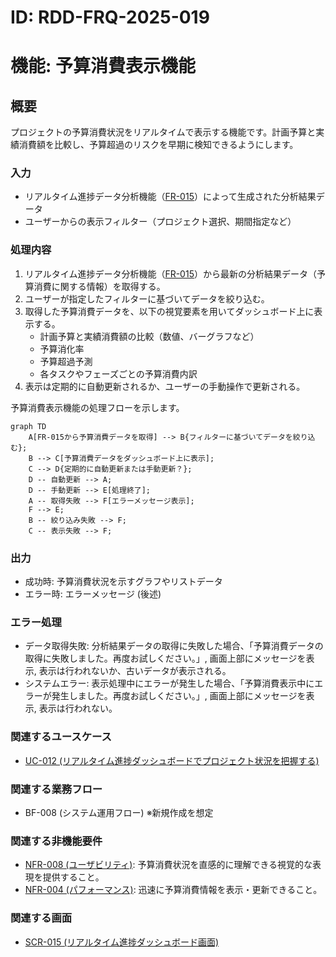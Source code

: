 # ID: RDD-FRQ-2025-019

# 機能: 予算消費表示機能

## 概要

プロジェクトの予算消費状況をリアルタイムで表示する機能です。計画予算と実績消費額を比較し、予算超過のリスクを早期に検知できるようにします。

### 入力

- リアルタイム進捗データ分析機能（[FR-015](../functional-requirements/fr-015-realtime-progress-data-analysis-function.md)）によって生成された分析結果データ
- ユーザーからの表示フィルター（プロジェクト選択、期間指定など）

### 処理内容

1. リアルタイム進捗データ分析機能（[FR-015](../functional-requirements/fr-015-realtime-progress-data-analysis-function.md)）から最新の分析結果データ（予算消費に関する情報）を取得する。
1. ユーザーが指定したフィルターに基づいてデータを絞り込む。
1. 取得した予算消費データを、以下の視覚要素を用いてダッシュボード上に表示する。
   - 計画予算と実績消費額の比較（数値、バーグラフなど）
   - 予算消化率
   - 予算超過予測
   - 各タスクやフェーズごとの予算消費内訳
1. 表示は定期的に自動更新されるか、ユーザーの手動操作で更新される。

予算消費表示機能の処理フローを示します。

```mermaid
graph TD
    A[FR-015から予算消費データを取得] --> B{フィルターに基づいてデータを絞り込む};
    B --> C[予算消費データをダッシュボード上に表示];
    C --> D{定期的に自動更新または手動更新？};
    D -- 自動更新 --> A;
    D -- 手動更新 --> E[処理終了];
    A -- 取得失敗 --> F[エラーメッセージ表示];
    F --> E;
    B -- 絞り込み失敗 --> F;
    C -- 表示失敗 --> F;
```

### 出力

- 成功時: 予算消費状況を示すグラフやリストデータ
- エラー時: エラーメッセージ (後述)

### エラー処理

- データ取得失敗: 分析結果データの取得に失敗した場合、「予算消費データの取得に失敗しました。再度お試しください。」, 画面上部にメッセージを表示, 表示は行われないか、古いデータが表示される。
- システムエラー: 表示処理中にエラーが発生した場合、「予算消費表示中にエラーが発生しました。再度お試しください。」, 画面上部にメッセージを表示, 表示は行われない。

### 関連するユースケース

- [UC-012 (リアルタイム進捗ダッシュボードでプロジェクト状況を把握する)](../use-cases/uc-012-realtime-progress-dashboard.md)

### 関連する業務フロー

- BF-008 (システム運用フロー) ※新規作成を想定

### 関連する非機能要件

- [NFR-008 (ユーザビリティ)](../non-functional-requirements/nfr-008-usability.md): 予算消費状況を直感的に理解できる視覚的な表現を提供すること。
- [NFR-004 (パフォーマンス)](../non-functional-requirements/nfr-004-performance.md): 迅速に予算消費情報を表示・更新できること。

### 関連する画面

- [SCR-015 (リアルタイム進捗ダッシュボード画面)](../screens/scr-015-realtime-progress-dashboard-screen.md)
